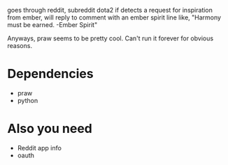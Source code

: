 goes through reddit, subreddit dota2
if detects a request for inspiration from ember, 
will reply to comment
with an ember spirit line like, "Harmony must be earned. -Ember Spirit" 

Anyways, praw seems to be pretty cool.
Can't run it forever for obvious reasons.

# Dependencies
* praw 
* python

# Also you need
* Reddit app info
* oauth
